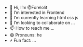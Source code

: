 - 👋 Hi, I’m @Forelolit
- 👀 I’m interested in Frontend
- 🌱 I’m currently learning html css js
- 💞️ I’m looking to collaborate on ...
- 📫 How to reach me ...
- 😄 Pronouns: he
- ⚡ Fun fact: ...

<!---
Forelolit/Forelolit is a ✨ special ✨ repository because its `README.md` (this file) appears on your GitHub profile.
You can click the Preview link to take a look at your changes.
--->
